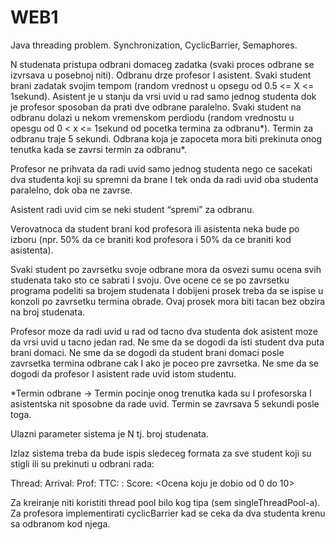 # WEB1
Java threading problem. Synchronization, CyclicBarrier, Semaphores.


N studenata pristupa odbrani domaceg zadatka (svaki proces odbrane se izvrsava u posebnoj niti). Odbranu drze profesor I asistent.  Svaki student brani zadatak svojim tempom (random vrednost u opsegu od 0.5 <=  X <= 1sekund).  Asistent je u stanju da vrsi uvid u rad samo jednog studenta dok je profesor sposoban da prati dve odbrane paralelno. Svaki student na odbranu dolazi u nekom vremenskom perdiodu (random vrednostu u opesgu od  0 < x <= 1sekund od pocetka termina za odbranu*). Termin za odbranu traje 5 sekundi. Odbrana koja je zapoceta mora biti prekinuta onog tenutka kada se zavrsi termin za odbranu*. 
 
Profesor ne prihvata da radi uvid samo jednog studenta nego ce sacekati dva studenta koji su spremni da brane I tek onda da radi uvid oba studenta paralelno, dok oba ne zavrse. 
 
Asistent radi uvid cim se neki student “spremi” za odbranu. 

Verovatnoca da student brani kod profesora ili asistenta neka bude po izboru (npr. 50% da ce braniti kod profesora i 50% da ce braniti kod asistenta).
 
Svaki student po zavrsetku svoje odbrane mora da osvezi sumu ocena svih studenata tako sto ce sabrati I svoju. Ove ocene ce se po zavrsetku programa podeliti sa brojem studenata I dobijeni prosek treba da se ispise u konzoli po zavrsetku termina obrade. Ovaj prosek mora biti tacan bez obzira na broj studenata. 
 
Profesor moze da radi uvid u rad od tacno dva studenta dok asistent moze da vrsi uvid u tacno jedan rad.  Ne sme da se dogodi da isti student dva puta brani domaci. Ne sme da se dogodi da student brani domaci posle zavrsetka termina odbrane cak I ako je poceo pre zavrsetka. Ne sme da se dogodi da profesor I asistent rade uvid istom studentu. 
 
*Termin odbrane -> Termin pocinje onog trenutka kada su I profesorska I asistentska nit sposobne da rade uvid. Termin se zavrsava 5 sekundi posle toga. 
 
Ulazni parameter sistema je N tj. broj studenata.  
 
Izlaz sistema treba da bude ispis sledeceg formata za sve student koji su stigli ili su prekinuti u odbrani rada: 
 
Thread: <Ime treda studenta> Arrival: <Vreme prispeca stundenta od pocetka odbrane> Prof: <Ime treda asistenta ili profesora> TTC: <Vreme koje je bilo potrebno da se pregleda domaci>:<vreme pocetka odbrane> Score: <Ocena koju je dobio od 0 do 10> 
 
Za kreiranje niti koristiti thread pool bilo kog tipa (sem singleThreadPool-a). Za profesora implementirati cyclicBarrier kad se ceka da dva studenta krenu sa odbranom kod njega. 
